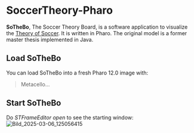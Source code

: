 # SoccerTheory-Pharo
**SoTheBo**, The Soccer Theory Board, is a software application to visualize the [Theory of Soccer](https://en.wikiversity.org/wiki/The_Theory_of_Soccer).
It is written in Pharo. The original model is a former master thesis implemented in Java.

## Load SoTheBo
You can load SoTheBo into a fresh Pharo 12.0 image with:
>Metacello...

## Start SoTheBo
Do *STFrameEditor open* to see the starting window:![Bild_2025-03-06_125056415](https://github.com/user-attachments/assets/211db4aa-06b1-492b-8e71-24520a1414bb)
